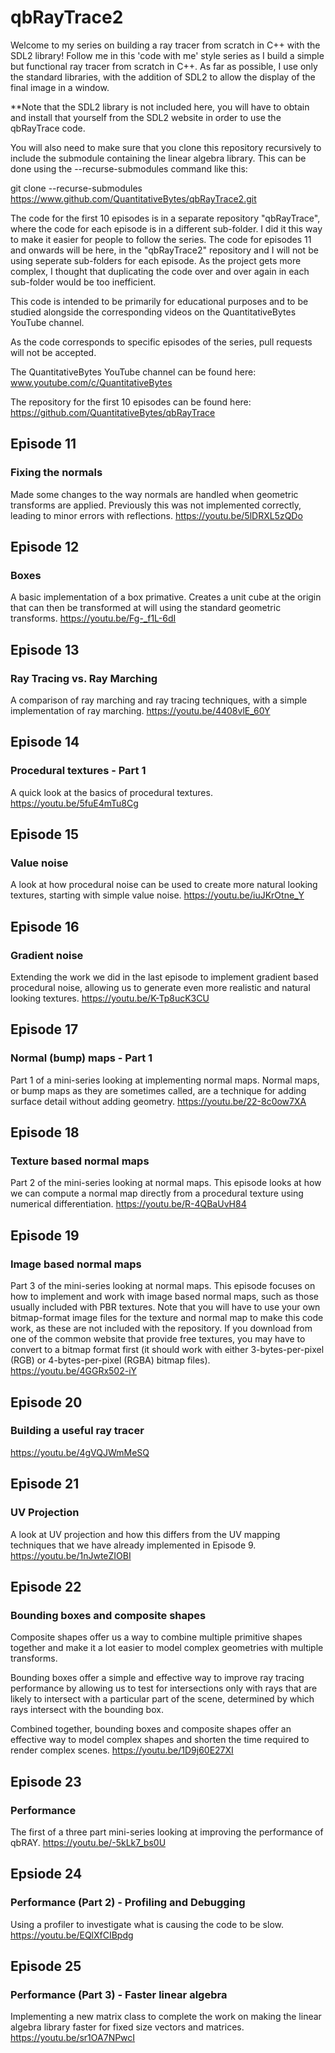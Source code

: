 # qbRayTrace2

Welcome to my series on building a ray tracer from scratch in C++ with the SDL2 library! Follow me in this 'code with me' style series as I build a simple but functional ray tracer from scratch in C++. As far as possible, I use only the standard libraries, with the addition of SDL2 to allow the display of the final image in a window.

**Note that the SDL2 library is not included here, you will have to obtain and install that yourself from the SDL2 website in order to use the qbRayTrace code.

You will also need to make sure that you clone this repository recursively to include the submodule containing the linear algebra library. This can be done using the --recurse-submodules command like this:

git clone --recurse-submodules https://www.github.com/QuantitativeBytes/qbRayTrace2.git

The code for the first 10 episodes is in a separate repository "qbRayTrace", where the code for each episode is in a different sub-folder. I did it this way to make it easier for people to follow the series. The code for episodes 11 and onwards will be here, in the "qbRayTrace2" repository and I will not be using seperate sub-folders for each episode. As the project gets more complex, I thought that duplicating the code over and over again in each sub-folder would be too inefficient.

This code is intended to be primarily for educational purposes and to be studied alongside the corresponding videos on the QuantitativeBytes YouTube channel.

As the code corresponds to specific episodes of the series, pull requests will not be accepted.

The QuantitativeBytes YouTube channel can be found here: www.youtube.com/c/QuantitativeBytes

The repository for the first 10 episodes can be found here: https://github.com/QuantitativeBytes/qbRayTrace

## Episode 11
### Fixing the normals
Made some changes to the way normals are handled when geometric transforms are applied. Previously this was not implemented correctly, leading to minor errors with reflections.
https://youtu.be/5lDRXL5zQDo

## Episode 12
### Boxes
A basic implementation of a box primative. Creates a unit cube at the origin that can then be transformed at will using the standard geometric transforms.
https://youtu.be/Fg-_f1L-6dI

## Episode 13
### Ray Tracing vs. Ray Marching
A comparison of ray marching and ray tracing techniques, with a simple implementation of ray marching.
https://youtu.be/4408vlE_60Y

## Episode 14
### Procedural textures - Part 1
A quick look at the basics of procedural textures.
https://youtu.be/5fuE4mTu8Cg

## Episode 15
### Value noise
A look at how procedural noise can be used to create more natural looking textures, starting with simple value noise.
https://youtu.be/iuJKrOtne_Y

## Episode 16
### Gradient noise
Extending the work we did in the last episode to implement gradient based procedural noise, allowing us to generate even more realistic and natural looking textures.
https://youtu.be/K-Tp8ucK3CU

## Episode 17
### Normal (bump) maps - Part 1
Part 1 of a mini-series looking at implementing normal maps. Normal maps, or bump maps as they are sometimes called, are a technique for adding surface detail without adding geometry.
https://youtu.be/22-8c0ow7XA

## Episode 18
### Texture based normal maps
Part 2 of the mini-series looking at normal maps. This episode looks at how we can compute a normal map directly from a procedural texture using numerical differentiation.
https://youtu.be/R-4QBaUvH84

## Episode 19
### Image based normal maps
Part 3 of the mini-series looking at normal maps. This episode focuses on how to implement and work with image based normal maps, such as those usually included with PBR textures. Note that you will have to use your own bitmap-format image files for the texture and normal map to make this code work, as these are not included with the repository. If you download from one of the common website that provide free textures, you may have to convert to a bitmap format first (it should work with either 3-bytes-per-pixel (RGB) or 4-bytes-per-pixel (RGBA) bitmap files).
https://youtu.be/4GGRx502-iY

## Episode 20
### Building a useful ray tracer
https://youtu.be/4gVQJWmMeSQ

## Episode 21
### UV Projection
A look at UV projection and how this differs from the UV mapping techniques that we have already implemented in Episode 9.
https://youtu.be/1nJwteZIOBI

## Episode 22
### Bounding boxes and composite shapes
Composite shapes offer us a way to combine multiple primitive shapes together and make it a lot easier to model complex geometries with multiple transforms.

Bounding boxes offer a simple and effective way to improve ray tracing performance by allowing us to test for intersections only with rays that are likely to intersect with a particular part of the scene, determined by which rays intersect with the bounding box.

Combined together, bounding boxes and composite shapes offer an effective way to model complex shapes and shorten the time required to render complex scenes.
https://youtu.be/1D9j60E27XI

## Episode 23
### Performance
The first of a three part mini-series looking at improving the performance of qbRAY.
https://youtu.be/-5kLk7_bs0U

## Epsiode 24
### Performance (Part 2)  - Profiling and Debugging
Using a profiler to investigate what is causing the code to be slow.
https://youtu.be/EQlXfCIBpdg

## Episode 25
### Performance (Part 3) - Faster linear algebra
Implementing a new matrix class to complete the work on making the linear algebra library faster for fixed size vectors and matrices.
https://youtu.be/sr1OA7NPwcI

